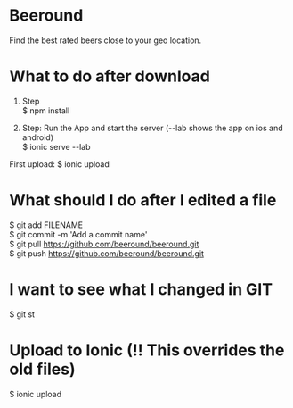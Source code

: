 # Beeround
Find the best rated beers close to your geo location.

# What to do after download
1. Step <br />
$ npm install

2. Step: Run the App and start the server (--lab shows the app on ios and android) <br />
$ ionic serve --lab

First upload:
$ ionic upload <br />

# What should I do after I edited a file
$ git add FILENAME <br />
$ git commit -m 'Add a commit name' <br />
$ git pull https://github.com/beeround/beeround.git <br />
$ git push https://github.com/beeround/beeround.git

# I want to see what I changed in GIT
$ git st

# Upload to Ionic (!! This overrides the old files)
$ ionic upload